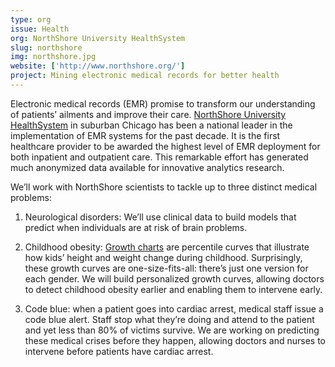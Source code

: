 ```yaml
---
type: org
issue: Health
org: NorthShore University HealthSystem
slug: northshore
img: northshore.jpg
website: ['http://www.northshore.org/']
project: Mining electronic medical records for better health
---
```


Electronic medical records (EMR) promise to transform our understanding of patients’ ailments and improve their care. [NorthShore University HealthSystem](http://www.northshore.org/) in suburban Chicago has been a national leader in the implementation of EMR systems for the past decade. It is the first healthcare provider to be awarded the highest level of EMR deployment for both inpatient and outpatient care. This remarkable effort has generated much anonymized data available for innovative analytics research.

We’ll work with NorthShore scientists to tackle up to three distinct medical problems:

1. Neurological disorders: We’ll use clinical data to build models that predict when individuals are at risk of brain problems.
 
2. Childhood obesity: [Growth charts](http://www.chartsgraphsdiagrams.com/HealthCharts/images/growth-2-20-boys.png) are percentile curves that illustrate how kids’ height and weight change during childhood. Surprisingly, these growth curves are one-size-fits-all: there’s just one version for each gender. We will build personalized growth curves, allowing doctors to detect childhood obesity earlier and enabling them to intervene early.

3. Code blue: when a patient goes into cardiac arrest, medical staff issue a code blue alert. Staff stop what they’re doing and attend to the patient and yet less than 80% of victims survive. We are working on predicting these medical crises before they happen, allowing doctors and nurses to intervene before patients have cardiac arrest.
